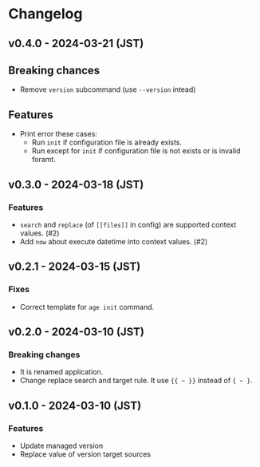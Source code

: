 # Changelog

## v0.4.0 - 2024-03-21 (JST)

## Breaking chances

- Remove `version` subcommand (use `--version` intead)

## Features

- Print error these cases:
  - Run `init` if configuration file is already exists.
  - Run except for `init` if configuration file is not exists or is invalid foramt.

## v0.3.0 - 2024-03-18 (JST)

### Features

- `search` and `replace` (of `[[files]]` in config) are supported context values. (#2)
- Add `now` about execute datetime into context values. (#2)

## v0.2.1 - 2024-03-15 (JST)

### Fixes

- Correct template for `age init` command.

## v0.2.0 - 2024-03-10 (JST)

### Breaking changes

- It is renamed application.
- Change replace search and target rule.
  It use `{{ ~ }}` instead of `{ ~ }`.

## v0.1.0 - 2024-03-10 (JST)

### Features

- Update managed version
- Replace value of version target sources
